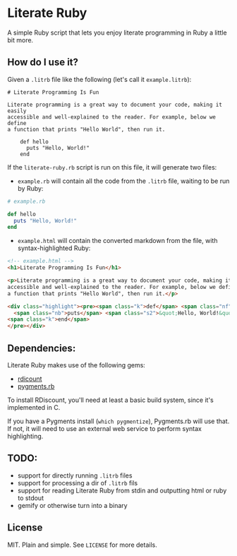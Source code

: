 # Literate Ruby

A simple Ruby script that lets you enjoy literate programming in Ruby a little
bit more.

## How do I use it?

Given a `.litrb` file like the following (let's call it `example.litrb`):

    # Literate Programming Is Fun

    Literate programming is a great way to document your code, making it easily
    accessible and well-explained to the reader. For example, below we define
    a function that prints "Hello World", then run it.

        def hello
          puts "Hello, World!"
        end

If the `literate-ruby.rb` script is run on this file, it will generate two
files:

- `example.rb` will contain all the code from the `.litrb` file, waiting to be
  run by Ruby:

```ruby
# example.rb

def hello
  puts "Hello, World!"
end
```

- `example.html` will contain the converted markdown from the file, with
  syntax-highlighted Ruby:

```html
<!-- example.html -->
<h1>Literate Programming Is Fun</h1>

<p>Literate programming is a great way to document your code, making it easily
accessible and well-explained to the reader. For example, below we define
a function that prints "Hello World", then run it.</p>

<div class="highlight"><pre><span class="k">def</span> <span class="nf">hello</span>
  <span class="nb">puts</span> <span class="s2">&quot;Hello, World!&quot;</span>
<span class="k">end</span>
</pre></div>
```

## Dependencies:

Literate Ruby makes use of the following gems:

- [rdicount][]
- [pygments.rb][]

To install RDiscount, you'll need at least a basic build system, since it's
implemented in C.

If you have a Pygments install (`which pygmentize`), Pygments.rb will use that.
If not, it will need to use an external web service to perform syntax
highlighting.

[rdicount]: https://github.com/davidfstr/rdiscount/
[pygments.rb]: https://github.com/tmm1/pygments.rb

## TODO:

- support for directly running `.litrb` files
- support for processing a dir of `.litrb` fils
- support for reading Literate Ruby from stdin and outputting html or ruby to
  stdout
- gemify or otherwise turn into a binary

## License

MIT. Plain and simple. See `LICENSE` for more details.
